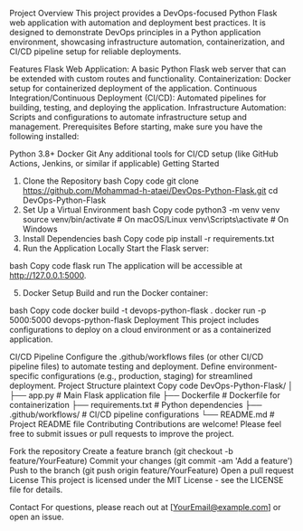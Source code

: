 Project Overview
This project provides a DevOps-focused Python Flask web application with automation and deployment best practices. It is designed to demonstrate DevOps principles in a Python application environment, showcasing infrastructure automation, containerization, and CI/CD pipeline setup for reliable deployments.

Features
Flask Web Application: A basic Python Flask web server that can be extended with custom routes and functionality.
Containerization: Docker setup for containerized deployment of the application.
Continuous Integration/Continuous Deployment (CI/CD): Automated pipelines for building, testing, and deploying the application.
Infrastructure Automation: Scripts and configurations to automate infrastructure setup and management.
Prerequisites
Before starting, make sure you have the following installed:

Python 3.8+
Docker
Git
Any additional tools for CI/CD setup (like GitHub Actions, Jenkins, or similar if applicable)
Getting Started
1. Clone the Repository
bash
Copy code
git clone https://github.com/Mohammad-h-ataei/DevOps-Python-Flask.git
cd DevOps-Python-Flask
2. Set Up a Virtual Environment
bash
Copy code
python3 -m venv venv
source venv/bin/activate  # On macOS/Linux
venv\Scripts\activate  # On Windows
3. Install Dependencies
bash
Copy code
pip install -r requirements.txt
4. Run the Application Locally
Start the Flask server:

bash
Copy code
flask run
The application will be accessible at http://127.0.0.1:5000.

5. Docker Setup
Build and run the Docker container:

bash
Copy code
docker build -t devops-python-flask .
docker run -p 5000:5000 devops-python-flask
Deployment
This project includes configurations to deploy on a cloud environment or as a containerized application.

CI/CD Pipeline
Configure the .github/workflows files (or other CI/CD pipeline files) to automate testing and deployment.
Define environment-specific configurations (e.g., production, staging) for streamlined deployment.
Project Structure
plaintext
Copy code
DevOps-Python-Flask/
│
├── app.py                # Main Flask application file
├── Dockerfile            # Dockerfile for containerization
├── requirements.txt      # Python dependencies
├── .github/workflows/    # CI/CD pipeline configurations
└── README.md             # Project README file
Contributing
Contributions are welcome! Please feel free to submit issues or pull requests to improve the project.

Fork the repository
Create a feature branch (git checkout -b feature/YourFeature)
Commit your changes (git commit -am 'Add a feature')
Push to the branch (git push origin feature/YourFeature)
Open a pull request
License
This project is licensed under the MIT License - see the LICENSE file for details.

Contact
For questions, please reach out at [YourEmail@example.com] or open an issue.
